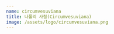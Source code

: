 ```yaml
---
name: circumvesuviana
title: 나폴리 사철(Circumvesuviana)
image: /assets/logo/circumvesuviana.png
---
```

